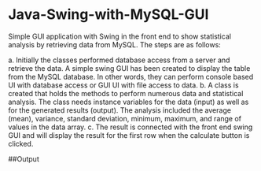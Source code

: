 # Java-Swing-with-MySQL-GUI
Simple GUI application with Swing in the front end to show statistical analysis by retrieving data from MySQL. The steps are as follows:

a.	Initially the classes performed database access from a server and retrieve the data. A simple swing GUI has been created to display the table from the MySQL database. In other words, they can perform console based UI with database access or GUI UI with file access to data.
b.	A class is created that holds the methods to perform numerous data and statistical analysis. The class needs instance variables for the data (input) as well as for the generated results (output). The analysis included the average (mean), variance, standard deviation, minimum, maximum, and range of values in the data array.
c.	The result is connected with the front end swing GUI and will display the result for the first row when the calculate button is clicked.

##Output

